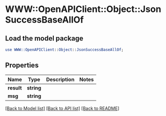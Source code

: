 # WWW::OpenAPIClient::Object::JsonSuccessBaseAllOf

## Load the model package
```perl
use WWW::OpenAPIClient::Object::JsonSuccessBaseAllOf;
```

## Properties
Name | Type | Description | Notes
------------ | ------------- | ------------- | -------------
**result** | **string** |  | 
**msg** | **string** |  | 

[[Back to Model list]](../README.md#documentation-for-models) [[Back to API list]](../README.md#documentation-for-api-endpoints) [[Back to README]](../README.md)


